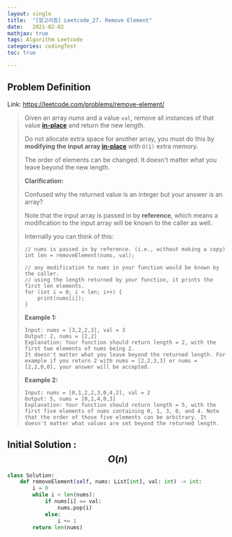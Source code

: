 ```yaml
---
layout: single
title:  "[알고리즘] Leetcode_27. Remove Element"
date:   2021-02-02
mathjax: true
tags: Algorithm Leetcode
categories: codingTest
toc: true

---
```

## Problem Definition

Link: https://leetcode.com/problems/remove-element/

 > Given an array *nums* and a value `val`, remove all instances of that value [**in-place**](https://en.wikipedia.org/wiki/In-place_algorithm) and return the new length.
 >
 > Do not allocate extra space for another array, you must do this by **modifying the input array [in-place](https://en.wikipedia.org/wiki/In-place_algorithm)** with `O(1)` extra memory.
 >
 > The order of elements can be changed. It doesn't matter what you leave beyond the new length.
 >
 > **Clarification:**
 >
 > Confused why the returned value is an integer but your answer is an array?
 >
 > Note that the input array is passed in by **reference**, which means a modification to the input array will be known to the caller as well.
 >
 > Internally you can think of this:
 >
 > ```
 > // nums is passed in by reference. (i.e., without making a copy)
 > int len = removeElement(nums, val);
 > 
 > // any modification to nums in your function would be known by the caller.
 > // using the length returned by your function, it prints the first len elements.
 > for (int i = 0; i < len; i++) {
 >     print(nums[i]);
 > }
 > ```
 >
 >  
 >
 > **Example 1:**
 >
 > ```
 > Input: nums = [3,2,2,3], val = 3
 > Output: 2, nums = [2,2]
 > Explanation: Your function should return length = 2, with the first two elements of nums being 2.
 > It doesn't matter what you leave beyond the returned length. For example if you return 2 with nums = [2,2,3,3] or nums = [2,2,0,0], your answer will be accepted.
 > ```
 >
 > **Example 2:**
 >
 > ```
 > Input: nums = [0,1,2,2,3,0,4,2], val = 2
 > Output: 5, nums = [0,1,4,0,3]
 > Explanation: Your function should return length = 5, with the first five elements of nums containing 0, 1, 3, 0, and 4. Note that the order of those five elements can be arbitrary. It doesn't matter what values are set beyond the returned length.
 > ```
 >
 >  

## Initial Solution : $$O(n)$$

```python
class Solution:
    def removeElement(self, nums: List[int], val: int) -> int:
        i = 0
        while i < len(nums):
            if nums[i] == val:
                nums.pop(i)
            else:
                i += 1
        return len(nums)
```

